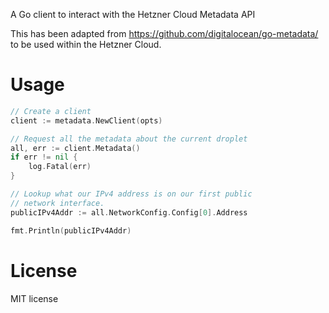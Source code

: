 A Go client to interact with the Hetzner Cloud Metadata API

This has been adapted from https://github.com/digitalocean/go-metadata/ to be used within the Hetzner Cloud.

# Usage

```go
// Create a client
client := metadata.NewClient(opts)

// Request all the metadata about the current droplet
all, err := client.Metadata()
if err != nil {
    log.Fatal(err)
}

// Lookup what our IPv4 address is on our first public
// network interface.
publicIPv4Addr := all.NetworkConfig.Config[0].Address

fmt.Println(publicIPv4Addr)
```

# License

MIT license
